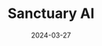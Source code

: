 ---  
layout: startup_page  
title: "Sanctuary AI"  
id: "sanctuary.ai"  
permalink: "/sanctuaryaisanctuary.ai03272024/"  
website: "https://www.sanctuary.ai/"  
funding_round: "Strategic Investment"  
funding_amount: ""  
investors: "Accenture"  
about: "Sanctuary AI develops AI-powered humanoid general-purpose robots capable of performing a wide variety of work tasks. Their flagship robot, Phoenix™, demonstrates human-equivalent speed and dexterity, addressing labor shortages across various industries. The company's Carbon™ AI control system mimics human brain subsystems, enabling robots to learn and adapt quickly."  
markets: "Robotics, AI, Industrial Automation, Machine Learning, Software Development"  
hq: "Vancouver, British Columbia, Canada"  
founded_year: "2018"  
linkedin: "https://www.linkedin.com/company/sanctuaryai"  
twitter: "https://twitter.com/Sanctuary_AI"  
instagram: ""  
facebook: ""  
crunchbase: "https://www.crunchbase.com/organization/sanctuary-ai"  
pitchbook: "https://pitchbook.com/profiles/company/268381-81"  

date_display: "27-Mar-2024"  
date: "2024-03-27"

# SEO Optimization  
meta_title: "Sanctuary AI - Strategic Investment"  
meta_description: "Sanctuary AI, Sanctuary AI develops AI-powered humanoid general-purpose robots capable of performing a wide variety of work tasks. Their flagship robot, Phoenix™, d..."  
meta_keywords: "Sanctuary AI, Robotics, AI, Industrial Automation, Machine Learning, Software Development, Strategic Investment funding"  
canonical_url: "https://startup.projectstartups.com/sanctuaryaisanctuary.ai03272024/"  
---